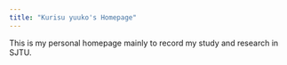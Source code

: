 ```yaml
---
title: "Kurisu yuuko's Homepage"
---
```


This is my personal homepage mainly to record my study and research in SJTU.







